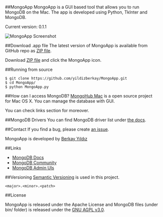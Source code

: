 ##MongoApp
MongoApp is a GUI based tool that allows you to run MongoDB on the Mac. The app is developed using Python, TkInter and MongoDB.

Current version: 0.1.1

![MongoApp Screenshot](https://raw2.github.com/yildizberkay/MongoApp/master/assets/images/MongoAppScreenshot.png)

##Download .app file
The latest version of MongoApp is available from GitHub repo as [ZIP file](https://github.com/yildizberkay/MongoApp/raw/master/MongoApp.zip).

Download [ZIP file](https://github.com/yildizberkay/MongoApp/raw/master/MongoApp.zip) and click the MongoApp icon.

##Running from source
```
$ git clone https://github.com/yildizberkay/MongoApp.git
$ cd MongoApp/
$ python MongoApp.py
```

##How can I access MongoDB?
[MongoHub Mac](https://github.com/fotonauts/MongoHub-Mac) is a open source project for Mac OS X. You can manage the database with GUI. 

You can check links section for moreover.

##MongoDB Drivers
You can find MongoDB driver list under [the docs](http://docs.mongodb.org/ecosystem/drivers/).

##Contact
If you find a bug, please create [an issue](https://github.com/yildizberkay/MongoApp/issues).

MongoApp is developed by [Berkay Yıldız](http://git.io/berkay)

##Links
- [MongoDB Docs](http://docs.mongodb.org)
- [MongoDB Community](http://www.mongodb.org/get-involved)
- [MongoDB Admin UIs](http://docs.mongodb.org/ecosystem/tools/administration-interfaces/)

##Versioning
[Semantic Versioning](http://semver.org) is used in this project.

`<major>.<minor>.<patch>`

##License

MongoApp is released under the Apache License and MongoDB files (under bin/ folder) is released under the [GNU AGPL v3.0](http://www.mongodb.org/about/licensing/).
